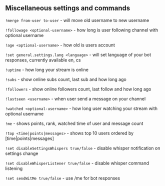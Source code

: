 ## Miscellaneous settings and commands
`!merge from-user to-user` - will move old username to new username

`!followage <optional-username>` - how long is user following channel with optional username

`!age <optional-username>` - how old is users account

`!set general.settings.lang <language>` - will set language of your bot responses, currently available en, cs

`!uptime` - how long your stream is online

`!subs` - show online subs count, last sub and how long ago

`!followers` - show online followers count, last follow and how long ago

`!lastseen <username>` - when user send a message on your channel

`!watched <optional-username>` - how long user watching your stream with optional username

`!me` - shows points, rank, watched time of user and message count

`!top <time|points|messages>` - shows top 10 users ordered by [time|points|messages]

`!set disableSettingsWhispers true/false` - disable whisper notification on settings change

`!set disableWhisperListener true/false` - disable whisper command listening

`!set sendWitMe true/false` - use /me for bot responses